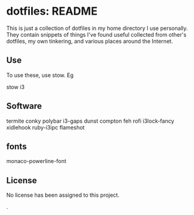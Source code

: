 # dotfiles: README

This is just a collection of dotfiles in my home directory I use personally.
They contain snippets of things I've found useful collected from other's
dotfiles, my own tinkering, and various places around the Internet.

## Use
To use these, use stow. Eg

stow i3

## Software
termite
conky
polybar
i3-gaps
dunst
compton
feh
rofi
i3lock-fancy
xidlehook
ruby-i3ipc
flameshot

## fonts
monaco-powerline-font

## License

No license has been assigned to this project.

.
